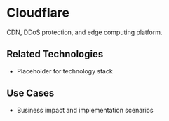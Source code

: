 # Cloudflare

CDN, DDoS protection, and edge computing platform.

## Related Technologies
- Placeholder for technology stack

## Use Cases
- Business impact and implementation scenarios
